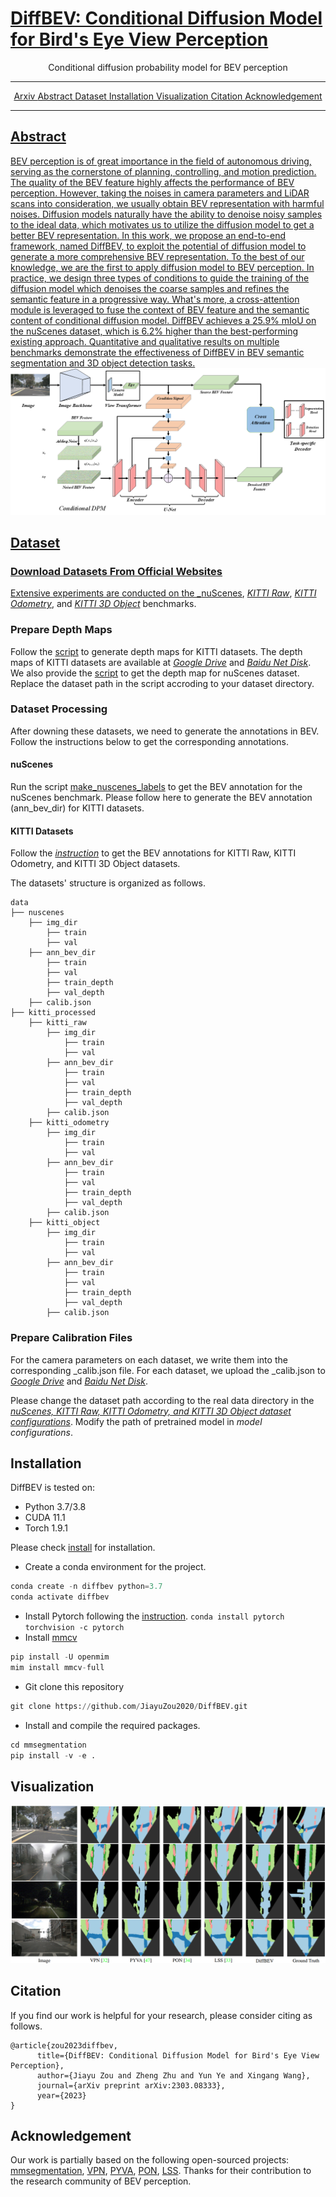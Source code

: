 # [DiffBEV: Conditional Diffusion Model for Bird's Eye View Perception](https://arxiv.org/abs/2303.08333)
<div align="center">
Conditional diffusion probability model for BEV perception
</div>

---
<div align="center">
    <a href='https://arxiv.org/abs/2303.08333'>Arxiv
    <a href='https://github.com/JiayuZou2020/DiffBEV#abstract'>Abstract
    <a href='https://github.com/JiayuZou2020/DiffBEV#dataset'>Dataset
    <a href='https://github.com/JiayuZou2020/DiffBEV#installation'>Installation  
    <a href='https://github.com/JiayuZou2020/DiffBEV#visualization'>Visualization 
    <a href='https://github.com/JiayuZou2020/DiffBEV#citation'>Citation
    <a href='https://github.com/JiayuZou2020/DiffBEV#acknowledgement'>Acknowledgement
</div>

---

## Abstract
BEV perception is of great importance in the field of autonomous driving, serving as the cornerstone of planning, controlling, and motion prediction. The quality of the BEV feature highly affects the performance of BEV perception. However, taking the noises in camera parameters and LiDAR scans into consideration, we usually obtain BEV representation with harmful noises. Diffusion models naturally have the ability to denoise noisy samples to the ideal data, which motivates us to utilize the diffusion model to get a better BEV representation. In this work, we propose an end-to-end framework, named DiffBEV, to exploit the potential of diffusion model to generate a more comprehensive BEV representation. To the best of our knowledge, we are the first to apply diffusion model to BEV perception. In practice, we design three types of conditions to guide the training of the diffusion model which denoises the coarse samples and refines the semantic feature in a progressive way. What's more, a cross-attention module is leveraged to fuse the context of BEV feature and the semantic content of conditional diffusion model. DiffBEV achieves a 25.9% mIoU on the nuScenes dataset, which is 6.2% higher than the best-performing existing approach. Quantitative and qualitative results on multiple benchmarks demonstrate the effectiveness of DiffBEV in BEV semantic segmentation and 3D object detection tasks.
![framework](figures/framework.png)
        
## Dataset
### Download Datasets From Official Websites
Extensive experiments are conducted on the _[nuScenes](https://www.nuscenes.org/download), _[KITTI Raw](https://www.cvlibs.net/datasets/kitti/raw_data.php)_, _[KITTI Odometry](https://www.cvlibs.net/datasets/kitti/eval_odometry.php)_, and _[KITTI 3D Object](https://www.cvlibs.net/datasets/kitti/eval_3dobject.php)_ benchmarks. 

### Prepare Depth Maps
Follow the [script](https://github.com/TRAILab/CaDDN/blob/master/pcdet/datasets/kitti/kitti_dataset.py) to generate depth maps for KITTI datasets. The depth maps of KITTI datasets are available at _[Google Drive](https://drive.google.com/drive/folders/1FR7SRXQw2TxVsjMn5SWel8sdfclWAtR8?usp=sharing)_ and _[Baidu Net Disk](https://pan.baidu.com/s/1ZCWPMSdmp33LsTBxZaETZQ?pwd=2023)_. We also provide the [script](https://github.com/JiayuZou2020/DiffBEV/blob/main/scripts/nuS2depth.py) to get the depth map for nuScenes dataset. Replace the dataset path in the script accroding to your dataset directory.

### Dataset Processing
After downing these datasets, we need to generate the annotations in BEV. Follow the instructions below to get the corresponding annotations. 
#### nuScenes
Run the script [make_nuscenes_labels](https://github.com/tom-roddick/mono-semantic-maps/blob/master/scripts/make_nuscenes_labels.py) to get the BEV annotation for the nuScenes benchmark. Please follow here to generate the BEV annotation (ann_bev_dir) for KITTI datasets. 

#### KITTI Datasets
Follow the _[instruction](https://github.com/manila95/monolayout#datasets)_ to get the BEV annotations for KITTI Raw, KITTI Odometry, and KITTI 3D Object datasets.

The datasets' structure is organized as follows.
```
data
├── nuscenes
    ├── img_dir
        ├── train
        ├── val
    ├── ann_bev_dir
        ├── train
        ├── val
        ├── train_depth
        ├── val_depth
    ├── calib.json
├── kitti_processed
    ├── kitti_raw
        ├── img_dir
            ├── train
            ├── val
        ├── ann_bev_dir
            ├── train
            ├── val
            ├── train_depth
            ├── val_depth
        ├── calib.json
    ├── kitti_odometry
        ├── img_dir
            ├── train
            ├── val
        ├── ann_bev_dir
            ├── train
            ├── val
            ├── train_depth
            ├── val_depth
        ├── calib.json
    ├── kitti_object
        ├── img_dir
            ├── train
            ├── val
        ├── ann_bev_dir
            ├── train
            ├── val
            ├── train_depth
            ├── val_depth
        ├── calib.json
```

### Prepare Calibration Files
For the camera parameters on each dataset, we write them into the corresponding _calib.json file. For each dataset, we upload the _calib.json to _[Google Drive](https://drive.google.com/drive/folders/1Ahaed1OsA1EqlJOCHHN-MQQr2VpF8H7U)_ and _[Baidu Net Disk](https://pan.baidu.com/s/1wEzHWkazS5vLPZJVjpzHMw?pwd=2022#list/path=%2F)_.

Please change the dataset path according to the real data directory in the _[nuScenes, KITTI Raw, KITTI Odometry, and KITTI 3D Object dataset configurations](https://github.com/JiayuZou2020/DiffBEV/tree/main/configs/_base_/datasets)_. Modify the path of pretrained model in _model configurations_.

## Installation
DiffBEV is tested on:
* Python 3.7/3.8
* CUDA 11.1
* Torch 1.9.1

Please check [install](https://github.com/open-mmlab/mmsegmentation/blob/master/docs/en/get_started.md#installation) for installation.
* Create a conda environment for the project.
```python
conda create -n diffbev python=3.7
conda activate diffbev
```
* Install Pytorch following the [instruction](https://pytorch.org/get-started/locally/).
`conda install pytorch torchvision -c pytorch`
* Install [mmcv](https://github.com/open-mmlab/mmcv)

```python
pip install -U openmim
mim install mmcv-full
```
* Git clone this repository
        
```python
git clone https://github.com/JiayuZou2020/DiffBEV.git
```

* Install and compile the required packages.
```python
cd mmsegmentation
pip install -v -e .
```

## Visualization
![vis](figures/vis.png)

## Citation
If you find our work is helpful for your research, please consider citing as follows.
```
@article{zou2023diffbev,
      title={DiffBEV: Conditional Diffusion Model for Bird's Eye View Perception}, 
      author={Jiayu Zou and Zheng Zhu and Yun Ye and Xingang Wang},
      journal={arXiv preprint arXiv:2303.08333},
      year={2023}
}
```
## Acknowledgement
Our work is partially based on the following open-sourced projects: [mmsegmentation](https://github.com/open-mmlab/mmsegmentation), [VPN](https://github.com/pbw-Berwin/View-Parsing-Network), [PYVA](https://github.com/JonDoe-297/cross-view), [PON](https://github.com/tom-roddick/mono-semantic-maps), [LSS](https://github.com/nv-tlabs/lift-splat-shoot). 
Thanks for their contribution to the research community of BEV perception.
